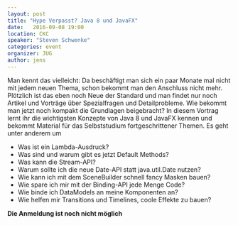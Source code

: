 ```yaml
---
layout: post
title: "Hype Verpasst? Java 8 und JavaFX"
date:   2016-09-08 19:00
location: CKC
speaker: "Steven Schwenke" 
categories: event
organizer: JUG
author: jens
---
```

Man kennt das vielleicht: Da beschäftigt man sich ein paar Monate mal nicht mit jedem neuen Thema, schon bekommt man den Anschluss nicht mehr. Plötzlich ist das eben noch Neue der Standard und man findet nur noch Artikel und Vorträge über Spezialfragen und Detailprobleme. Wie bekommt man jetzt noch kompakt die Grundlagen beigebracht?
In diesem Vortrag lernt ihr die wichtigsten Konzepte von Java 8 und JavaFX kennen und bekommt Material für das Selbststudium fortgeschrittener Themen.
Es geht unter anderem um

* Was ist ein Lambda-Ausdruck?
* Was sind und warum gibt es jetzt Default Methods?
* Was kann die Stream-API?
* Warum sollte ich die neue Date-API statt java.util.Date nutzen?
* Wie kann ich mit dem SceneBuilder schnell fancy Masken bauen?
* Wie spare ich mir mit der Binding-API jede Menge Code?
* Wie binde ich DataModels an meine Komponenten an?
* Wie helfen mir Transitions und Timelines, coole Effekte zu bauen?

**Die Anmeldung ist noch nicht möglich**